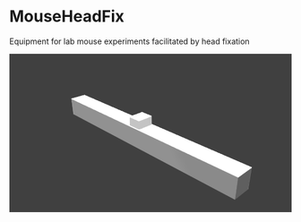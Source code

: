 # MouseHeadFix
Equipment for lab mouse experiments facilitated by head fixation  

![Head Bar Image](HeadBar/HeadBar.png)
